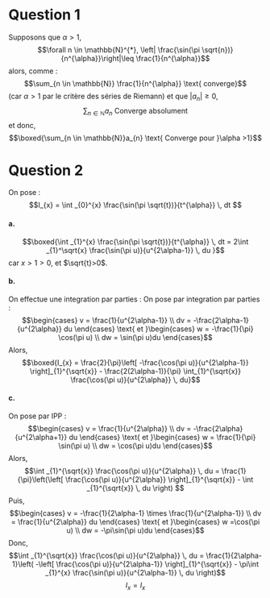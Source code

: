 # Question 1
Supposons que $\alpha >1$, 
$$\forall n \in \mathbb{N}^{*}, \left| \frac{\sin(\pi \sqrt{n})}{n^{\alpha}}\right|\leq \frac{1}{n^{\alpha}}$$
alors, comme : 
$$\sum_{n \in \mathbb{N}} \frac{1}{n^{\alpha}} \text{ converge}$$
(car $\alpha >1$ par le critère des séries de Riemann)
et que $\left| a_{n}\right|\geq 0$, 
$$\sum_{n \in \mathbb{N}} a_{n} \text{ Converge absolument}$$
et donc, 
$$\boxed{\sum_{n \in \mathbb{N}}a_{n} \text{ Converge pour }\alpha >1}$$

# Question 2
On pose : 
$$I_{x} = \int _{0}^{x} \frac{\sin(\pi \sqrt{t})}{t^{\alpha}} \, dt $$
#### a.
$$\boxed{\int _{1}^{x} \frac{\sin(\pi \sqrt{t})}{t^{\alpha}} \, dt = 2\int _{1}^\sqrt{x} \frac{\sin(\pi u)}{u^{2\alpha-1}} \, du }$$
car $x>1>0$, et $\sqrt{t}>0$.

#### b.
On effectue une integration par parties : 
On pose par integration par parties : 
$$\begin{cases} 
v = \frac{1}{u^{2\alpha-1}} \\
dv = -\frac{2\alpha-1}{u^{2\alpha}} du
\end{cases} \text{ et }\begin{cases}
w = -\frac{1}{\pi} \cos(\pi u) \\
dw = \sin(\pi u)du
\end{cases}$$
Alors, 
$$\boxed{I_{x} = \frac{2}{\pi}\left[ -\frac{\cos(\pi u)}{u^{2\alpha-1}} \right]_{1}^{\sqrt{x}} - \frac{2(2\alpha-1)}{\pi} \int_{1}^{\sqrt{x}} \frac{\cos(\pi u)}{u^{2\alpha}} \, du}$$

#### c.
On pose par IPP : 
$$\begin{cases} 
v = \frac{1}{u^{2\alpha}} \\
dv = -\frac{2\alpha}{u^{2\alpha+1}} du
\end{cases} \text{ et }\begin{cases}
w = \frac{1}{\pi} \sin(\pi u) \\
dw = \cos(\pi u)du
\end{cases}$$
Alors, 
$$\int _{1}^{\sqrt{x}} \frac{\cos(\pi u)}{u^{2\alpha}} \, du = \frac{1}{\pi}\left(\left[ \frac{\cos(\pi u)}{u^{2\alpha}} \right]_{1}^{\sqrt{x}} - \int _{1}^{\sqrt{x}}  \, du  \right) $$
Puis, 
$$\begin{cases} 
v = -\frac{1}{2\alpha-1} \times \frac{1}{u^{2\alpha-1}} \\
dv = \frac{1}{u^{2\alpha}} du
\end{cases} \text{ et }\begin{cases}
w =\cos(\pi u) \\
dw = -\pi\sin(\pi u)du
\end{cases}$$
Donc, 
$$\int _{1}^{\sqrt{x}} \frac{\cos(\pi u)}{u^{2\alpha}} \, du = \frac{1}{2\alpha-1}\left( -\left[ \frac{\cos(\pi u)}{u^{2\alpha-1}} \right]_{1}^{\sqrt{x}} - \pi\int _{1}^{x} \frac{\sin(\pi u)}{u^{2\alpha-1}} \, du \right)$$
$$I_{x} = I_{x}$$
